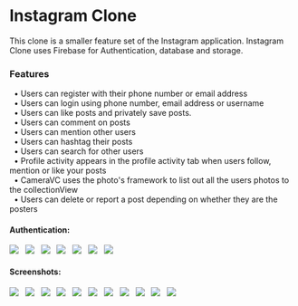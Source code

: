 <h1>Instagram Clone</h1>
<p>This clone is a smaller feature set of the Instagram application. Instagram Clone uses Firebase for Authentication, database and storage. </p>

<h3>Features</h3> 
&nbsp;&nbsp;&bull; Users can register with their phone number or email address <br />
&nbsp;&nbsp;&bull; Users can login using phone number, email address or username <br />
&nbsp;&nbsp;&bull; Users can like posts and privately save posts. <br />
&nbsp;&nbsp;&bull; Users can comment on posts <br />
&nbsp;&nbsp;&bull; Users can mention other users <br />
&nbsp;&nbsp;&bull; Users can hashtag their posts <br />
&nbsp;&nbsp;&bull; Users can search for other users <br />
&nbsp;&nbsp;&bull; Profile activity appears in the profile activity tab when users follow, mention or like your posts <br />
&nbsp;&nbsp;&bull; CameraVC uses the photo's framework to list out all the users photos to the collectionView <br />
&nbsp;&nbsp;&bull; Users can delete or report a post depending on whether they are the posters

<h4>Authentication:</h4>
<p>
  <img src="http://imgur.com/XBO4Asb.png" />&nbsp;&nbsp;
  <img src="http://imgur.com/7rfTdBr.png" />&nbsp;&nbsp;
  <img src="http://imgur.com/2k84Mgp.png" />&nbsp;&nbsp;
  <img src="http://imgur.com/SK2M7nc.png"  />&nbsp;&nbsp;
  <img src="http://imgur.com/Y99PU5g.png" />&nbsp;&nbsp;
  <img src="http://imgur.com/L8QeZGG.png"  />&nbsp;&nbsp;
  <img src="http://imgur.com/1g9A2DN.png" />&nbsp;&nbsp;
</p>

<h4>Screenshots:</h4>
<p>
  <img src="http://imgur.com/eQcgmyz.png" />&nbsp;&nbsp;
  <img src="http://imgur.com/oxy3mRk.png" />&nbsp;&nbsp;
  <img src="http://imgur.com/ZmDYFZo.png" />&nbsp;&nbsp;
  <img src="http://imgur.com/xpJbuP7.png" />&nbsp;&nbsp;
  <img src="http://imgur.com/X9VFJ71.png" />&nbsp;&nbsp;
  <img src="http://imgur.com/vY9rn7X.png" />&nbsp;&nbsp;
  <img src="http://imgur.com/FVQX9gc.png" />&nbsp;&nbsp;
  <img src="http://imgur.com/PD7eE9I.png" />&nbsp;&nbsp;
  <img src="http://imgur.com/uL6Vx0z.png" />&nbsp;&nbsp;
  <img src="http://imgur.com/VRTKbpu.png" />&nbsp;&nbsp;
  <img src="http://imgur.com/HEYcpOT.png" />
</p>
